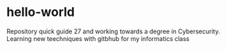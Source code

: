 # hello-world
Repository quick guide
27 and working towards a degree in Cybersecurity.
Learning new teechniques with gitbhub for my informatics class
